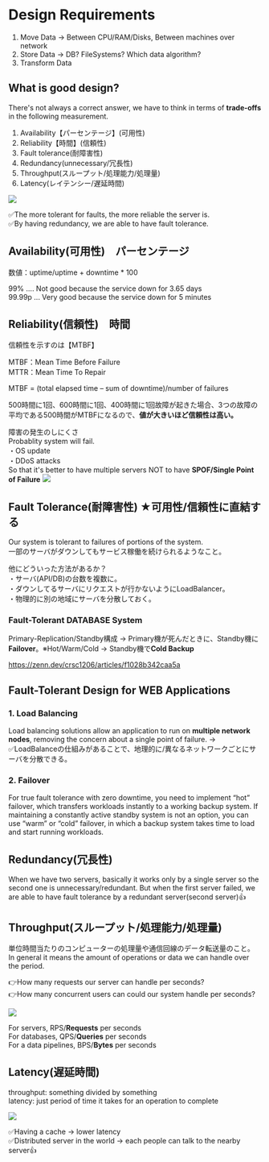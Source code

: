 #  Design Requirements
01. Move Data -> Between CPU/RAM/Disks, Between machines over network
02. Store Data -> DB? FileSystems? Which data algorithm?
03. Transform Data
## What is good design?
There's not always a correct answer, we have to think in terms of **trade-offs** in the following measurement.

01. Availability【パーセンテージ】(可用性)
02. Reliability【時間】(信頼性)
03. Fault tolerance(耐障害性)
04. Redundancy(unnecessary/冗長性)
05. Throughput(スループット/処理能力/処理量)
06. Latency(レイテンシー/遅延時間)

![](https://storage.googleapis.com/zenn-user-upload/6b8a4e491451-20230406.png)

✅The more tolerant for faults, the more reliable the server is.<br>
✅By having redundancy, we are able to have fault tolerance.

## Availability(可用性)　パーセンテージ

数値：uptime/uptime + downtime * 100

99% .... Not good because the service down for 3.65 days<br>
99.99p ... Very good because the service down for 5 minutes

## Reliability(信頼性)　時間
信頼性を示すのは【MTBF】

MTBF：Mean Time Before Failure<br>
MTTR：Mean Time To Repair

MTBF = (total elapsed time – sum of downtime)/number of failures

500時間に1回、600時間に1回、400時間に1回故障が起きた場合、3つの故障の平均である500時間がMTBFになるので、**値が大きいほど信頼性は高い。**

障害の発生のしにくさ<br>
Probablity system will fail.<br>
・OS update<br>
・DDoS attacks<br>
So that it's better to have multiple servers NOT to have **SPOF/Single Point of Failure**
![](https://storage.googleapis.com/zenn-user-upload/c6bc1c2f401f-20230123.png)

## Fault Tolerance(耐障害性) ★可用性/信頼性に直結する
Our system is tolerant to failures of portions of the system.<br>
一部のサーバがダウンしてもサービス稼働を続けられるようなこと。<br>

他にどういった方法があるか？<br>
・サーバ(API/DB)の台数を複数に。<br>
・ダウンしてるサーバにリクエストが行かないようにLoadBalancer。<br>
・物理的に別の地域にサーバを分散しておく。

### Fault-Tolerant DATABASE System
Primary-Replication/Standby構成
→ Primary機が死んだときに、Standby機に**Failover**。※Hot/Warm/Cold
→ Standby機で**Cold Backup**

https://zenn.dev/crsc1206/articles/f1028b342caa5a

## Fault-Tolerant Design for WEB Applications
### 1. Load Balancing
Load balancing solutions allow an application to run on **multiple network nodes**, removing the concern about a single point of failure. -> ✅LoadBalanceの仕組みがあることで、地理的に/異なるネットワークごとにサーバを分散できる。
### 2. Failover
For true fault tolerance with zero downtime, you need to implement “hot” failover, which transfers workloads instantly to a working backup system. If maintaining a constantly active standby system is not an option, you can use “warm” or “cold” failover, in which a backup system takes time to load and start running workloads.

## Redundancy(冗長性)
When we have two servers, basically it works only by a single server so the second one is unnecessary/redundant. But when the first server failed, we are able to have fault tolerance by a redundant server(second server)👍

## Throughput(スループット/処理能力/処理量)
単位時間当たりのコンピューターの処理量や通信回線のデータ転送量のこと。<br>
In general it means the amount of operations or data we can handle over the period.<br>

👉How many requests our server can handle per seconds?<br>
👉How many concurrent users can could our system handle per seconds?<br>

![](https://storage.googleapis.com/zenn-user-upload/35e4bacb0e18-20230123.png)

For servers, RPS/**Requests** per seconds<br>
For databases, QPS/**Queries** per seconds<br>
For a data pipelines, BPS/**Bytes** per seconds

## Latency(遅延時間)
throughput: something divided by something<br>
latency: just period of time it takes for an operation to complete

![](https://storage.googleapis.com/zenn-user-upload/20ea5055eb2e-20230123.png)

✅Having a cache -> lower latency<br>
✅Distributed server in the world -> each people can talk to the nearby server👍

